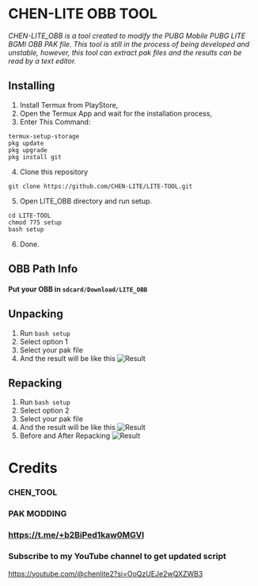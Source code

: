 # CHEN-LITE OBB TOOL
_CHEN-LITE_OBB is a tool created to modify the PUBG Mobile PUBG LITE BGMI OBB PAK file. This tool is still in the process of being developed and unstable, however, this tool can extract pak files and the results can be read by a text editor._

## Installing
1. Install Termux from PlayStore,
2. Open the Termux App and wait for the installation process,
3. Enter This Command:
```
termux-setup-storage
pkg update
pkg upgrade
pkg install git
```
4. Clone this repository
```
git clone https://github.com/CHEN-LITE/LITE-TOOL.git
```
5. Open LITE_OBB directory and run setup.
```
cd LITE-TOOL
chmod 775 setup
bash setup
```
6. Done.

## OBB Path Info
#### Put your OBB in `sdcard/Download/LITE_OBB`

## Unpacking
1. Run ```bash setup```
2. Select option 1
3. Select your pak file
4. And the result will be like this
![Result](/screenshot/complete_extraction.jpg)

## Repacking
1. Run ```bash setup```
2. Select option 2
3. Select your pak file
4. And the result will be like this
![Result](/screenshot/complete_repacking.jpg)
5. Before and After Repacking
![Result](/screenshot/beforeafter_repacking.jpg)

# Credits
### CHEN_TOOL
### PAK MODDING 
### https://t.me/+b2BiPed1kaw0MGVl

### Subscribe to my YouTube channel to get updated script 
https://youtube.com/@chenlite2?si=OoQzUEJe2wQXZWB3
